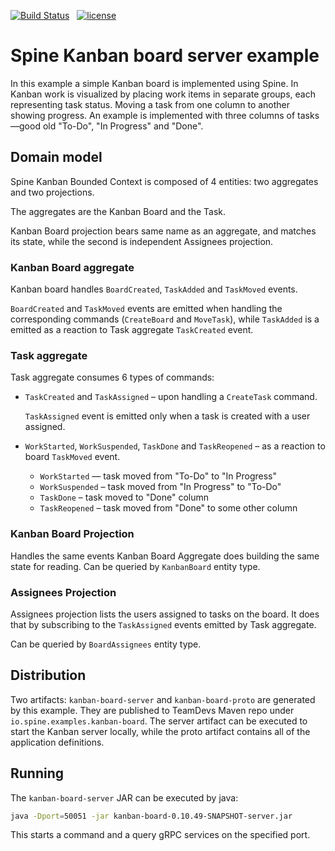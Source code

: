 [![Build Status](https://travis-ci.com/spine-examples/kanban.svg?branch=master)](https://travis-ci.com/spine-examples/kanban) &nbsp;
[![license](https://img.shields.io/badge/license-Apache%20License%202.0-blue.svg?style=flat)](http://www.apache.org/licenses/LICENSE-2.0)

# Spine Kanban board server example

In this example a simple Kanban board is implemented using Spine. 
In Kanban work is visualized by placing work items in separate groups,
each representing task status. Moving a task from one column to another showing progress.
An example is implemented with three columns of tasks—good old "To-Do", "In Progress" and "Done".

## Domain model  

Spine Kanban Bounded Context is composed of 4 entities: two aggregates and two projections. 

The aggregates are the Kanban Board and the Task. 

Kanban Board projection bears same name as an aggregate, and matches its state, while the second is independent Assignees projection.


### Kanban Board aggregate
Kanban board handles `BoardCreated`, `TaskAdded` and `TaskMoved` events.

`BoardCreated` and `TaskMoved` events are emitted when handling the corresponding commands
(`CreateBoard` and `MoveTask`), while `TaskAdded` is a emitted as a reaction to Task aggregate `TaskCreated` event. 

### Task aggregate
Task aggregate consumes 6 types of commands: 

- `TaskCreated` and `TaskAssigned` – upon handling a `CreateTask` command. 

    `TaskAssigned` event is emitted only when a task is created with a user assigned.
 
- `WorkStarted`, `WorkSuspended`, `TaskDone` and `TaskReopened` – as a reaction to board `TaskMoved` event.
    - `WorkStarted` — task moved from "To-Do" to "In Progress"
    - `WorkSuspended` – task moved from "In Progress" to "To-Do" 
    - `TaskDone` – task moved to "Done" column
    - `TaskReopened` – task moved from "Done" to some other column 

### Kanban Board Projection
Handles the same events Kanban Board Aggregate does building the same state for reading.
Can be queried by `KanbanBoard` entity type.

### Assignees Projection
Assignees projection lists the users assigned to tasks on the board. 
It does that by subscribing to the `TaskAssigned` events emitted by Task aggregate.

Can be queried by `BoardAssignees` entity type.


## Distribution

Two artifacts: `kanban-board-server` and `kanban-board-proto` are generated by this example. 
They are published to TeamDevs Maven repo under `io.spine.examples.kanban-board`. 
The server artifact can be executed to start the Kanban server locally, while the proto 
artifact contains all of the application definitions.

## Running

The `kanban-board-server` JAR can be executed by java:
```sh
java -Dport=50051 -jar kanban-board-0.10.49-SNAPSHOT-server.jar
```

This starts a command and a query gRPC services on the specified port. 
